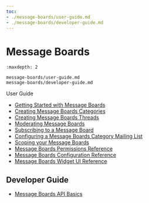 ```yaml
---
toc:
- ./message-boards/user-guide.md
- ./message-boards/developer-guide.md
---
```

# Message Boards

```{toctree}
:maxdepth: 2

message-boards/user-guide.md
message-boards/developer-guide.md
```

User Guide

* [Getting Started with Message Boards](.//message-boards/user-guide/getting-started-with-message-boards.md)
* [Creating Message Boards Categories](.//message-boards/user-guide/creating-message-boards-categories.md)
* [Creating Message Boards Threads](.//message-boards/user-guide/creating-message-boards-threads.md)
* [Moderating Message Boards](.//message-boards/user-guide/moderating-message-boards.md)
* [Subscribing to a Message Board](.//message-boards/user-guide/subscribing-to-a-message-board.md)
* [Configuring a Message Boards Category Mailing List](.//message-boards/user-guide/configuring-a-message-boards-category-mailing-list.md)
* [Scoping your Message Boards](.//message-boards/user-guide/scoping-your-message-boards.md)
* [Message Boards Permissions Reference](.//message-boards/user-guide/message-boards-permissions-reference.md)
* [Message Boards Configuration Reference](.//message-boards/user-guide/message-boards-configuration-reference.md)
* [Message Boards Widget UI Reference](.//message-boards/user-guide/message-boards-widget-ui-reference.md)

## Developer Guide

* [Message Boards API Basics](./message-boards/developer-guide/message-boards-api-basics.md)
